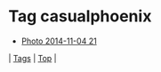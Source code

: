 <!--
title: Tag casualphoenix
date: 2020-06-28T15:26:58.300Z
tags:
-->
# Tag casualphoenix

 * [Photo 2014-11-04 21](101788978159.md)

| [Tags](tags.md) | [Top](index.md) |
